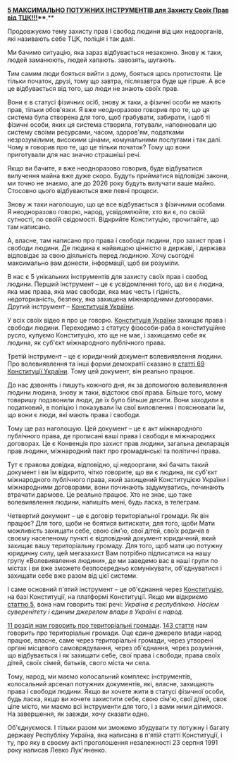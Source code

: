 **[5 МАКСИМАЛЬНО ПОТУЖНИХ ІНСТРУМЕНТІВ для Захисту Своїх Прав від ТЦК!!!](https://www.youtube.com/watch?v=ADJkQba2wB8)\*\***.\*\*

Продовжуємо тему захисту прав і свобод людини від цих недоорганів, які називають себе ТЦК, поліція і так далі.

Ми бачимо ситуацію, яка зараз відбувається незаконно. Знову ж таки, людей заманюють, людей хапають. завозять, шугають.

Тим самим люди бояться вийти з дому, бояться щось протистояти. Це тільки початок, друзі, тому що завтра, післязавтра буде ще гірше. А все це відбувається від того, що люди не знають своїх прав.

Вони є в статусі фізичних осіб, знову ж таки, а фізичні особи не мають прав, тільки обов'язки. Я вже неодноразово говорив про те, що ця система була створена для того, щоб грабувати, забирати, і щоб ті фізичні особи, яких ця система створила, готували, наповнювали цю систему своїми ресурсами, часом, здоров'ям, податками незрозумілими, високими цінами, комунальними послугами і так далі. Чому я говорив про те, що це тільки початок? Тому що вони приготували для нас значно страшніші речі.

Якщо ви бачите, я вже неодноразово говорив, буде відбуватися вилучення майна вже дуже скоро. Будуть прийматися відповідні закони, ми точно не знаємо, але до 2026 року будуть вилучати ваше майно. Стосовно цього відбуваються вже певні процеси.

Знову ж таки наголошую, що це все відбувається з фізичними особами. Я неодноразово говорю, народ, усвідомлюйте, хто ви є, по своїй сутності, по своїй свідомості. Відкрийте Конституцію, прочитайте, що там написано.

А, власне, там написано про права і свободи людини, про захист прав і свободи людини. Де людина є найвищою цінністю в державі, і держава відповідає за свою діяльність перед людиною. Хочу сьогодні максимально вам донести, інформації, щоб ви розуміли.

В нас є 5 унікальних інструментів для захисту своїх прав і свобод людини. Перший інструмент – це є усвідомлення того, що ви є людина, яка має права, яка має свободи, яка має честь і гідність, недоторканість, безпеку, яка захищена міжнародними договорами. Другий інструмент – [Конституція України](https://www.president.gov.ua/documents/constitution).

У всіх своїх відео я про це говорю. [Конституція України](https://www.president.gov.ua/documents/constitution) захищає права і свободи людини. Переходимо з статусу фізособи-раба в конституційне русло, купуємо Конституцію, хто ще не має, і захищаємо себе як людина, як суб'єкт міжнародного публічного права.

Третій інструмент – це є юридичний документ волевиявлення людини. Про волевиявлення та інші форми демократії сказано в [статті 69 Конституції України](https://www.president.gov.ua/ua/documents/constitution/konstituciya-ukrayini-rozdil-iii). Тому цей документ, він реально працює.

До нас дзвонять і пишуть кожного дня, як за допомогою волевиявлення людини людина, знову ж таки, відстоює свої права. Більше того, мому товаришу подзвонили люди, де їх було більше десяти. Вони заходили в податковий, в поліцію і показували їм свої виловлення і пояснювали їм, що вони є люди, які мають права і свободи.

Тому ще раз наголошую. Цей документ – це є акт міжнародного публічного права, де прописані ваші права і свободи в міжнародних договорах. Це є Конвенція про захист прав людини, загальна декларація прав людини, міжнародний пакт про громадянські та політичні права.

Тут є правова довідка, відповідно, ці недооргани, які бачать такий документ і ви їм відкрито, чітко говорите, що ви є людина, як суб'єкт міжнародного публічного права, який захищений Конституцією України і міжнародними договорами, вони починають задумуватись, починають втрачати дармове. Це реально працює. Хто не знає, що таке волевиявлення людини, напишіть мені, будь ласка, в телеграм.

Четвертий документ – це є договір територіальної громади. Як він працює? Для того, щоби не боятися витискати, для того, щоби Мати можливість захищати себе, свою сім'ю, свої дітей, своїх родичів в своєму населеному пункті є відповідний документ юридичний, який захищає вашу територіальну громаду. Для того, щоб мати цю потужну юридичну силу, цей мегазахист Вам потрібно підписатися на нашу групу «Волевиявлення людини», де ми заведемо вас в наші групи по містах і ви вже зможете безпосередньо комунікувати, об'єднуватися і захищати себе вже разом від цієї системи.

І саме основний п'ятий інструмент – це об'єднання через [Конституцію](https://www.president.gov.ua/documents/constitution), на базі Конституції, на платформі Конституції. Якщо ми відкриємо [статтю 5](https://www.president.gov.ua/ua/documents/constitution/konstituciya-ukrayini-rozdil-i), вона нам говорить такі речі: _Україна є республікою. Носієм суверенітету і єдиним джерелом влади в Україні є народ._

[11 розділ нам говорить про територіальні громади](https://www.president.gov.ua/ua/documents/constitution/konstituciya-ukrayini-rozdil-xi). [143 стаття](https://www.president.gov.ua/ua/documents/constitution/konstituciya-ukrayini-rozdil-xi) нам говорить про територіальні громади. Оце єдине джерело влади народ працює, власне, саме через територіальні громади, через утворені органі місцевого самоврядування, через об'єднання, через розуміння, що відбувається і як захищати себе, свої права і свободи, права своїх дітей, своїх сімей, батьків, свого міста чи села.

Тому, народ, ми маємо колосальний комплекс інструментів, колосальний арсенал потужних документів, які, власне, захищають права і свободи людини. Якщо ви хочете жити в статусі фізичної особи, будь ласка, якщо ви хочете захистити себе, свою сім'ю, свої дітей, своє ціле місто, ми маємо всі інструменти для того, і з вами ними ділимося. На завершення, як завжди, хочу сказати одне.

Об'єднуємося. І тільки разом ми зможемо збудувати ту потужну і багату державу Республіку Україна, яка написана в п'ятій статті Конституції, і ту, про яку в своєму акті проголошення незалежності 23 серпня 1991 року написав Левко Лук'яненко.
